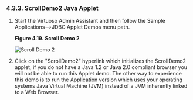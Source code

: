 <div id="scrolldemo2applet" class="section">

<div class="titlepage">

<div>

<div>

### 4.3.3. ScrollDemo2 Java Applet

</div>

</div>

</div>

<div class="orderedlist">

1.  Start the Virtuoso Admin Assistant and then follow the Sample
    Applications--\>JDBC Applet Demos menu path.

    <div class="figure-float">

    <div id="sample016" class="figure">

    **Figure 4.19. Scroll Demo 2**

    <div class="figure-contents">

    <div class="mediaobject">

    ![Scroll Demo 2](images/sampl018.gif)

    </div>

    </div>

    </div>

      

    </div>

2.  Click on the "ScrollDemo2" hyperlink which initializes the
    ScrollDemo2 applet, if you do not have a Java 1.2 or Java 2.0
    compliant browser you will not be able to run this Applet demo. The
    other way to experience this demo is to run the Application version
    which uses your operating systems Java Virtual Machine (JVM) instead
    of a JVM inherently linked to a Web Browser.

</div>

</div>
